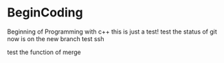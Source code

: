 # BeginCoding
Beginning of Programming with c++
this is just a test!
test the status of git\
now is on the new branch
test ssh 


test the function of merge
